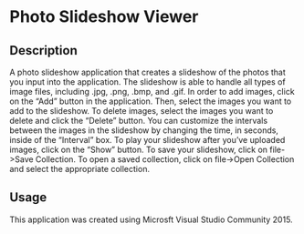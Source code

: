 # Photo Slideshow Viewer

## Description 
A photo slideshow application that creates a slideshow of the photos that you input into the application. The slideshow is able to handle all types of image files, including .jpg, .png, .bmp, and .gif. In order to add images, click on the “Add” button in the application. Then, select the images you want to add to the slideshow. To delete images, select the images you want to delete and click the “Delete” button. You can customize the intervals between the images in the slideshow by changing the time, in seconds, inside of the “Interval” box. To play your slideshow after you’ve uploaded images, click on the “Show” button. To save your slideshow, click on file->Save Collection. To open a saved collection, click on file->Open Collection and select the appropriate collection. 

## Usage
This application was created using Microsft Visual Studio Community 2015. 
